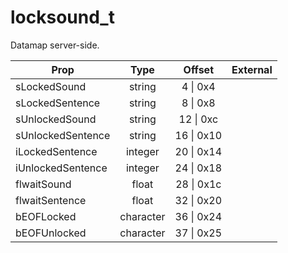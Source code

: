 # locksound_t
Datamap server-side.

|Prop|Type|Offset|External|
|---|:-:|:-:|--:|
|sLockedSound|string|4 \| 0x4||
|sLockedSentence|string|8 \| 0x8||
|sUnlockedSound|string|12 \| 0xc||
|sUnlockedSentence|string|16 \| 0x10||
|iLockedSentence|integer|20 \| 0x14||
|iUnlockedSentence|integer|24 \| 0x18||
|flwaitSound|float|28 \| 0x1c||
|flwaitSentence|float|32 \| 0x20||
|bEOFLocked|character|36 \| 0x24||
|bEOFUnlocked|character|37 \| 0x25||

